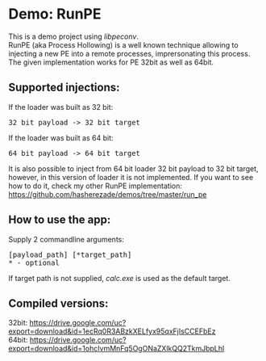 # Demo: RunPE
This is a demo project using _libpeconv_.<br/>
RunPE (aka Process Hollowing) is a well known technique allowing to injecting a new PE into a remote processes, imprersonating this process.
The given implementation works for PE 32bit as well as 64bit.<br/>

Supported injections:
-
If the loader was built as 32 bit:
<pre>
32 bit payload -> 32 bit target
</pre>
If the loader was built as 64 bit:
<pre>
64 bit payload -> 64 bit target
</pre>
It is also possible to inject from 64 bit loader 32 bit payload to 32 bit target, however, in this version of loader it is not implemented.
If you want to see how to do it, check my other RunPE implementation:<br/>
https://github.com/hasherezade/demos/tree/master/run_pe 

How to use the app:
-
Supply 2 commandline arguments:
<pre>
[payload_path] [*target_path]
* - optional
</pre>
If target path is not supplied, _calc.exe_ is used as the default target.

Compiled versions:
-
32bit: https://drive.google.com/uc?export=download&id=1ecRq0R3ABzkXELfyx95qxFjIsCCEFbEz <br/>
64bit: https://drive.google.com/uc?export=download&id=1ohcIvmMnFq5OgONaZXlkQQ2TkmJbpLhl <br/>
